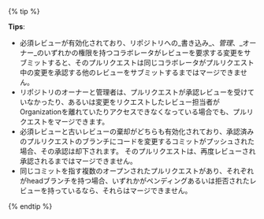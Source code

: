 {% tip %}

**Tips**:
- 必須レビューが有効化されており、リポジトリへの_書き込み_、_管理_、_オーナー_のいずれかの権限を持つコラボレータがレビューを要求する変更をサブミットすると、そのプルリクエストは同じコラボレータがプルリクエスト中の変更を承認する他のレビューをサブミットするまではマージできません。
- リポジトリのオーナーと管理者は、プルリクエストが承認レビューを受けていなかったり、あるいは変更をリクエストしたレビュー担当者がOrganizationを離れていたりアクセスできなくなっている場合でも、プルリクエストをマージできます。
- 必須レビューと古いレビューの棄却がどちらも有効化されており、承認済みのプルリクエストのブランチにコードを変更するコミットがプッシュされた場合、その承認は却下されます。 そのプルリクエストは、再度レビューされ承認されるまではマージできません。
- 同じコミットを指す複数のオープンされたプルリクエストがあり、それぞれがheadブランチを持つ場合、いずれかがペンディングあるいは拒否されたレビューを持っているなら、それらはマージできません。

{% endtip %}
